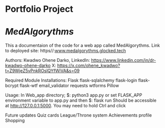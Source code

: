 # Portfolio Project
# _MedAlgorythms_

This a documentaion of the code for a web app called MedAlgorythms.
Link to deployed site: https//:www.medalgorythms.glocked.tech

Authors:
Kwadwo Ohene Darko, LinkedIn: https://www.linkedin.com/in/dr-kwadwo-ohene-darko
X: https://x.com/ohene_kwadwo?t=Z9WjeZ5vPnkROslQYfWiVA&s=09

Required Module Installations:
Flask
flask-sqlalchemy
flask-login
flask-bcrypt
flask-wtf
email_validator
requests
wtforms
Pillow

Usage:
In Web_app directory;
$: python3 app.py
or set FLASK_APP environment variable to app.py and then
$: flask run
Should be accessible at http://127.0.0.1:5000. You may need to hold Ctrl and click

Future updates
Quiz cards
League/Throne system
Achievements profile
Shopping
